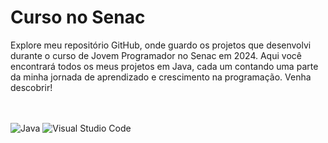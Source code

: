 <h1>Curso no Senac</h1>

<p>Explore meu repositório GitHub, onde guardo os projetos que desenvolvi durante o curso de Jovem Programador no Senac em 2024. Aqui você encontrará todos os meus projetos em Java, cada um contando uma parte da minha jornada de aprendizado e crescimento na programação. Venha descobrir!</p>

<br><br>
![Java](https://img.shields.io/badge/java-purple.svg?style=for-the-badge&logo=javalogoColor=%23D0A384)
![Visual Studio Code](https://img.shields.io/badge/Visual%20Studio%20Code-0078d7.svg?style=for-the-badge&logo=visual-studio-code&logoColor=white)
